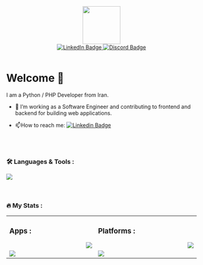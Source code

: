 

<div id="header" align="center">
<img src="https://nimaglobals.ir/assets/globals-icon.png" width="100"/>

<div id="badges">
  <a href="https://www.linkedin.com/in/nima-ebrahimi-a07a02279/">
    <img src="https://img.shields.io/badge/LinkedIn-blue?style=for-the-badge&logo=linkedin&logoColor=white" alt="LinkedIn Badge"/>
  </a>
  <a href="https://discord.gg/q8JjrbJ76s">
    <img src="https://img.shields.io/badge/Discord-grey?style=for-the-badge&logo=discord" alt="Discord Badge"/>
  </a>

</div>

<br>
<img src="https://komarev.com/ghpvc/?username=nima-globals&style=flat-square&color=blue" alt=""/>

</div>

# Welcome 👋

I am a Python / PHP Developer from Iran.

- :telescope: I’m working as a Software Engineer and contributing to frontend and backend for building web applications.
  
- :mailbox:How to reach me: [![Linkedin Badge](https://img.shields.io/badge/-kakbar-blue?style=flat&logo=Linkedin&logoColor=white)](your-linkedin-url)

<br> 
<br> 
  
### :hammer_and_wrench: Languages & Tools  :
<div>
<img align="left" src="https://skillicons.dev/icons?i=php,python,django,js,jquery,css,html,markdown,bootstrap,cloudflare,heroku,mysql,mongodb,sqlite" draggable="false">
</div>
<br>
<br> 
<br> 

### :fire: My Stats :

<table align="center">
	<tr>
		<td width="1200px">
	    <h3>Apps :</h3>
        <img align="right" src="https://skillicons.dev/icons?i=vscode,visualstudio,postman,qt" draggable="false">
		</td>
		<td width="1200px">
	    <h3>Platforms :</h3>
        <img align="right" src="https://skillicons.dev/icons?i=discord,instagram,github,linkedin,twitter" draggable="false">
		</td>
	</tr>
	<tr>
		<td width="1200px">
        <img align="center" src="https://github-readme-stats.vercel.app/api?username=nima-globals&theme=midnight-purple&show_icons=true&bg_color=0D1117&hide_border=true" draggable="false">
		</td>
		<td width="1200px">
        <img align="center" src="https://github-readme-stats.vercel.app/api/top-langs/?username=nima-globals&theme=midnight-purple&layout=compact&bg_color=0D1117&hide_border=true" draggable="false">
		</td>
	</tr>
</table>
